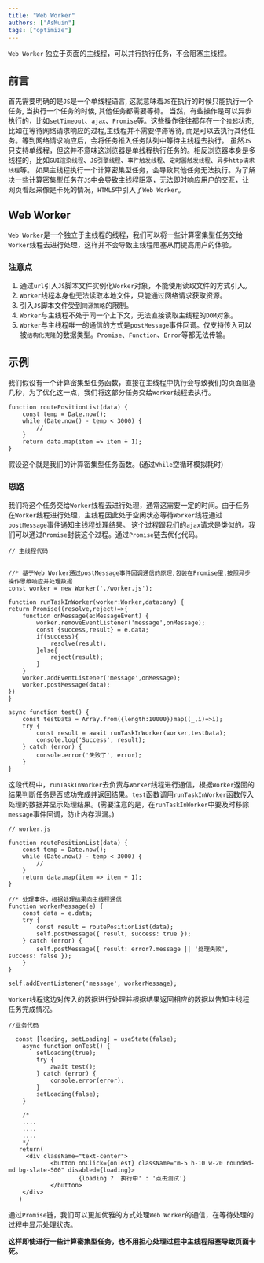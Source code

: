 ```yaml
---
title: "Web Worker"
authors: ["AsMuin"]
tags: ["optimize"]
---
```


`Web Worker` 独立于页面的主线程，可以并行执行任务，不会阻塞主线程。
 <!-- truncate -->

## 前言

首先需要明确的是`JS`是一个单线程语言, 这就意味着`JS`在执行的时候只能执行一个任务, 当执行一个任务的时候, 其他任务都需要等待。
当然，有些操作是可以异步执行的，比如`setTimeout`、`ajax`、`Promise`等。这些操作往往都存在一个`挂起`状态,比如在等待网络请求响应的过程,主线程并不需要停滞等待, 而是可以去执行其他任务。等到网络请求响应后，会将任务推入任务队列中等待主线程去执行。
虽然`JS`只支持单线程，但这并不意味这浏览器是单线程执行任务的。相反浏览器本身是多线程的，比如`GUI渲染线程`、`JS引擎线程`、`事件触发线程`、`定时器触发线程`、`异步http请求线程`等。
如果主线程执行一个计算密集型任务，会导致其他任务无法执行。为了解决一些计算密集型任务在`JS`中会导致主线程阻塞，无法即时响应用户的交互，让网页看起来像是卡死的情况，`HTML5`中引入了`Web Worker`。

## Web Worker

`Web Worker`是一个独立于主线程的线程，我们可以将一些计算密集型任务交给`Worker`线程去进行处理，这样并不会导致主线程阻塞从而提高用户的体验。

### 注意点

1. 通过`url`引入`JS`脚本文件实例化`Worker`对象，不能使用读取文件的方式引入。
2. `Worker`线程本身也无法读取本地文件，只能通过网络请求获取资源。
2. 引入`JS`脚本文件受到`同源策略`的限制。
3. `Worker`与主线程不处于同一个上下文，无法直接读取主线程的`DOM`对象。
4. `Worker`与主线程唯一的通信的方式是`postMessage`事件回调。仅支持传入可以被`结构化克隆`的数据类型。`Promise`、`Function`、`Error`等都无法传输。

## 示例

我们假设有一个计算密集型任务函数，直接在主线程中执行会导致我们的页面阻塞几秒，为了优化这一点，我们将这部分任务交给`Worker`线程去执行。

```TS
function routePositionList(data) {
    const temp = Date.now();
    while (Date.now() - temp < 3000) {
        //
    }
    return data.map(item => item + 1);
}
```

假设这个就是我们的计算密集型任务函数。(通过`While`空循环模拟耗时)

### 思路

我们将这个任务交给`Worker`线程去进行处理，通常这需要一定的时间。由于任务在`Worker`线程进行处理，主线程因此处于空闲状态等待`Worker`线程通过`postMessage`事件通知主线程处理结果。
这个过程跟我们的`ajax`请求是类似的。我们可以通过`Promise`封装这个过程。通过`Promise`链去优化代码。

```TS
// 主线程代码


//* 基于Web Worker通过postMessage事件回调通信的原理,包装在Promise里,按照异步操作思维响应并处理数据
const worker = new Worker('./worker.js');

function runTaskInWorker(worker:Worker,data:any) {
return Promise((resolve,reject)=>{
    function onMessage(e:MessageEvent) {
        worker.removeEventListener('message',onMessage);
        const {success,result} = e.data;
        if(success){
            resolve(result);
        }else{
            reject(result);
        }
    }
    worker.addEventListener('message',onMessage);
    worker.postMessage(data);
})
}

async function test() {
    const testData = Array.from({length:10000})map((_,i)=>i);
    try {
        const result = await runTaskInWorker(worker,testData);
        console.log('Success', result);
    } catch (error) {
        console.error('失败了', error);
    }
}
```

这段代码中，`runTaskInWorker`去负责与`Worker`线程进行通信，根据`Worker`返回的结果判断任务是否成功完成并返回结果。`test`函数调用`runTaskInWorker`函数传入处理的数据并显示处理结果。(需要注意的是，在`runTaskInWorker`中要及时移除`message`事件回调，防止内存泄漏。)

```TS
// worker.js

function routePositionList(data) {
    const temp = Date.now();
    while (Date.now() - temp < 3000) {
        //
    }
    return data.map(item => item + 1);
}

//* 处理事件，根据处理结果向主线程通信
function workerMessage(e) {
    const data = e.data;
    try {
        const result = routePositionList(data);
        self.postMessage({ result, success: true });
    } catch (error) {
        self.postMessage({ result: error?.message || '处理失败', success: false });
    }
}

self.addEventListener('message', workerMessage);

```

`Worker`线程这边对传入的数据进行处理并根据结果返回相应的数据以告知主线程任务完成情况。

```TSX
//业务代码

  const [loading, setLoading] = useState(false);
    async function onTest() {
        setLoading(true);
        try {
            await test();
        } catch (error) {
            console.error(error);
        }
        setLoading(false);
    }

    /*
    ....
    ....
    .... 
    */
   return(
     <div className="text-center">
            <button onClick={onTest} className="m-5 h-10 w-20 rounded-md bg-slate-500" disabled={loading}>
                    {loading ? '执行中' : '点击测试'}
            </button>
    </div>
   )

```

通过`Promise`链，我们可以更加优雅的方式处理`Web Worker`的通信，在等待处理的过程中显示处理状态。

**这样即使进行一些计算密集型任务，也不用担心处理过程中主线程阻塞导致页面卡死。**
